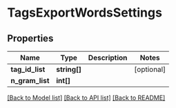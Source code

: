 # TagsExportWordsSettings

## Properties
Name | Type | Description | Notes
------------ | ------------- | ------------- | -------------
**tag_id_list** | **string[]** |  | [optional] 
**n_gram_list** | **int[]** |  | 


[[Back to Model list]](../README.md#documentation-for-models) [[Back to API list]](../README.md#documentation-for-api-endpoints) [[Back to README]](../README.md)


